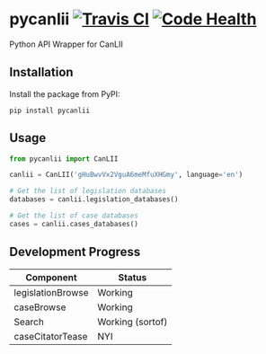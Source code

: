 pycanlii [![Travis CI][travis-badge]][travis] [![Code Health][landscape-badge]][landscape]
========

Python API Wrapper for CanLII

## Installation

Install the package from PyPI:

    pip install pycanlii

## Usage

```python
from pycanlii import CanLII

canlii = CanLII('gHuBwvVx2VguA6meMfuXHGmy', language='en')

# Get the list of legislation databases
databases = canlii.legislation_databases()

# Get the list of case databases
cases = canlii.cases_databases()
```

## Development Progress



Component | Status
----------|--------
legislationBrowse | Working
caseBrowse | Working
Search | Working (sortof)
caseCitatorTease| NYI


[travis-badge]:    http://img.shields.io/travis/sherlocke/pycanlii.svg?style=flat
[travis]:          https://travis-ci.org/sherlocke/pycanlii
[landscape-badge]: https://landscape.io/github/sherlocke/pycanlii/master/landscape.png?style=flat
[landscape]:       https://landscape.io/github/sherlocke/pycanlii/master
